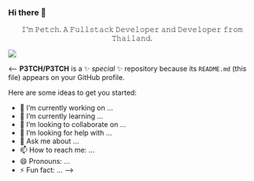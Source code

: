 ### Hi there 👋

<p align="center">
  <span>𝙸'𝚖 𝙿𝚎𝚝𝚌𝚑. 𝙰 𝙵𝚞𝚕𝚕𝚜𝚝𝚊𝚌𝚔 𝙳𝚎𝚟𝚎𝚕𝚘𝚙𝚎𝚛 𝚊𝚗𝚍 𝙳𝚎𝚟𝚎𝚕𝚘𝚙𝚎𝚛 𝚏𝚛𝚘𝚖 𝚃𝚑𝚊𝚒𝚕𝚊𝚗𝚍.</span>
  
  <span>![](https://komarev.com/ghpvc/?username=your-github-username&color=green)</span>
</p>

<--
**P3TCH/P3TCH** is a ✨ _special_ ✨ repository because its `README.md` (this file) appears on your GitHub profile.

Here are some ideas to get you started:

- 🔭 I’m currently working on ...
- 🌱 I’m currently learning ...
- 👯 I’m looking to collaborate on ...
- 🤔 I’m looking for help with ...
- 💬 Ask me about ...
- 📫 How to reach me: ...
- 😄 Pronouns: ...
- ⚡ Fun fact: ...
-->

